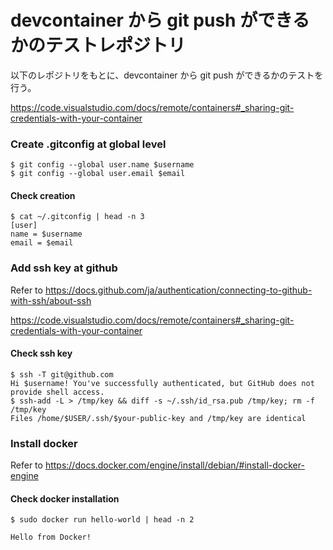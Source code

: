 # devcontainer から git push ができるかのテストレポジトリ

以下のレポジトリをもとに、devcontainer から git push ができるかのテストを行う。

https://code.visualstudio.com/docs/remote/containers#_sharing-git-credentials-with-your-container

### Create .gitconfig at global level

```
$ git config --global user.name $username
$ git config --global user.email $email
```

#### Check creation

```
$ cat ~/.gitconfig | head -n 3
[user]
name = $username
email = $email
```

### Add ssh key at github

Refer to
https://docs.github.com/ja/authentication/connecting-to-github-with-ssh/about-ssh

https://code.visualstudio.com/docs/remote/containers#_sharing-git-credentials-with-your-container

#### Check ssh key

```
$ ssh -T git@github.com
Hi $username! You've successfully authenticated, but GitHub does not provide shell access.
$ ssh-add -L > /tmp/key && diff -s ~/.ssh/id_rsa.pub /tmp/key; rm -f /tmp/key
Files /home/$USER/.ssh/$your-public-key and /tmp/key are identical
```

### Install docker

Refer to https://docs.docker.com/engine/install/debian/#install-docker-engine

#### Check docker installation

```
$ sudo docker run hello-world | head -n 2

Hello from Docker!
```
